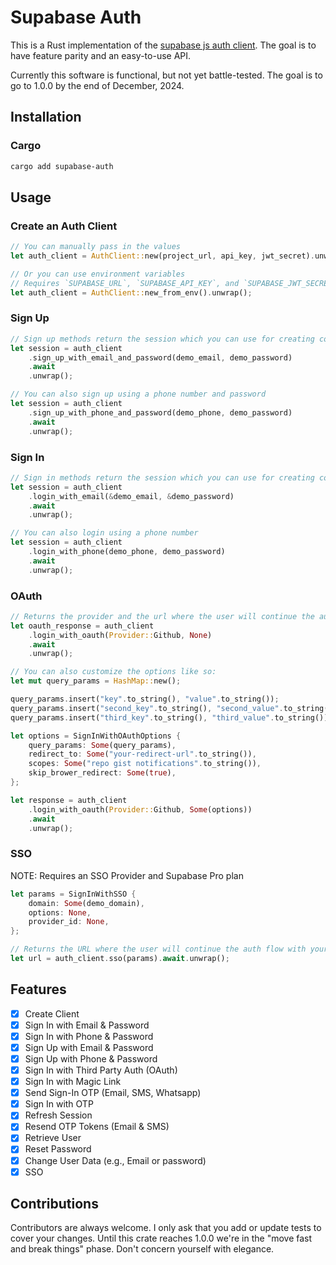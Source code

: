 # Supabase Auth

This is a Rust implementation of the [supabase js auth client](https://github.com/supabase/gotrue-js). The goal is to have feature parity and an easy-to-use API. 

Currently this software is functional, but not yet battle-tested. The goal is to go to 1.0.0 by the end of December, 2024.

## Installation

### Cargo

```bash
cargo add supabase-auth 
```

## Usage

### Create an Auth Client

```rust
// You can manually pass in the values
let auth_client = AuthClient::new(project_url, api_key, jwt_secret).unwrap();

// Or you can use environment variables
// Requires `SUPABASE_URL`, `SUPABASE_API_KEY`, and `SUPABASE_JWT_SECRET` environment variables
let auth_client = AuthClient::new_from_env().unwrap();
```

### Sign Up

```rust
// Sign up methods return the session which you can use for creating cookies
let session = auth_client
    .sign_up_with_email_and_password(demo_email, demo_password)
    .await
    .unwrap();

// You can also sign up using a phone number and password
let session = auth_client
    .sign_up_with_phone_and_password(demo_phone, demo_password)
    .await
    .unwrap();
```

### Sign In

```rust
// Sign in methods return the session which you can use for creating cookies
let session = auth_client
    .login_with_email(&demo_email, &demo_password)
    .await
    .unwrap();

// You can also login using a phone number
let session = auth_client
    .login_with_phone(demo_phone, demo_password)
    .await
    .unwrap();
```

### OAuth

```rust
// Returns the provider and the url where the user will continue the auth flow
let oauth_response = auth_client
    .login_with_oauth(Provider::Github, None)
    .await
    .unwrap();

// You can also customize the options like so:
let mut query_params = HashMap::new();

query_params.insert("key".to_string(), "value".to_string());
query_params.insert("second_key".to_string(), "second_value".to_string());
query_params.insert("third_key".to_string(), "third_value".to_string());

let options = SignInWithOAuthOptions {
    query_params: Some(query_params),
    redirect_to: Some("your-redirect-url".to_string()),
    scopes: Some("repo gist notifications".to_string()),
    skip_brower_redirect: Some(true),
};

let response = auth_client
    .login_with_oauth(Provider::Github, Some(options))
    .await
    .unwrap();
```

### SSO

NOTE: Requires an SSO Provider and Supabase Pro plan

```rust
let params = SignInWithSSO {
    domain: Some(demo_domain),
    options: None,
    provider_id: None,
};

// Returns the URL where the user will continue the auth flow with your SSO provider
let url = auth_client.sso(params).await.unwrap();
```


## Features
- [x] Create Client
- [x] Sign In with Email & Password
- [x] Sign In with Phone & Password
- [x] Sign Up with Email & Password
- [x] Sign Up with Phone & Password
- [x] Sign In with Third Party Auth (OAuth)
- [x] Sign In with Magic Link 
- [x] Send Sign-In OTP (Email, SMS, Whatsapp)
- [x] Sign In with OTP
- [x] Refresh Session
- [x] Resend OTP Tokens (Email & SMS)
- [x] Retrieve User
- [x] Reset Password
- [x] Change User Data (e.g., Email or password)
- [x] SSO

## Contributions

Contributors are always welcome. I only ask that you add or update tests to cover your changes. Until this crate reaches 1.0.0 we're in the "move fast and break things" phase. Don't concern yourself with elegance.
